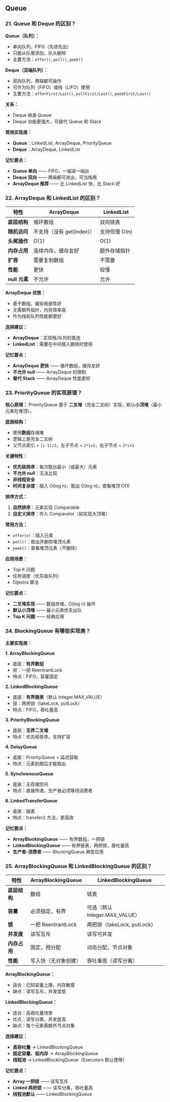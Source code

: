 ## Queue

### 21. Queue 和 Deque 的区别？

**Queue（队列）：**
- 单向队列，FIFO（先进先出）
- 只能从队尾添加，队头删除
- 主要方法：`offer()`, `poll()`, `peek()`

**Deque（双端队列）：**
- 双向队列，两端都可操作
- 可作为队列（FIFO）或栈（LIFO）使用
- 主要方法：`offerFirst/Last()`, `pollFirst/Last()`, `peekFirst/Last()`

**关系：**
- Deque 继承 Queue
- Deque 功能更强大，可替代 Queue 和 Stack

**常用实现类：**
- **Queue**：LinkedList, ArrayDeque, PriorityQueue
- **Deque**：ArrayDeque, LinkedList

**记忆要点：**
- **Queue 单向** —— FIFO，一端进一端出
- **Deque 双向** —— 两端都可进出，可当栈用
- **ArrayDeque 推荐** —— 比 LinkedList 快，比 Stack 好

### 22. ArrayDeque 和 LinkedList 的区别？

| 特性 | ArrayDeque | LinkedList |
|------|-----------|------------|
| **底层结构** | 循环数组 | 双向链表 |
| **随机访问** | 不支持（没有 get(index)） | 支持但慢 O(n) |
| **头尾操作** | O(1) | O(1) |
| **内存占用** | 连续内存，缓存友好 | 额外存储指针 |
| **扩容** | 需要复制数组 | 不需要 |
| **性能** | 更快 | 较慢 |
| **null 元素** | 不允许 | 允许 |

**ArrayDeque 优势：**
- 基于数组，缓存局部性好
- 无需额外指针，内存效率高
- 作为栈和队列性能都更好

**选择建议：**
- **ArrayDeque**：实现栈/队列的首选
- **LinkedList**：需要在中间插入删除时使用

**记忆要点：**
- **ArrayDeque 更快** —— 循环数组，缓存友好
- **不允许 null** —— ArrayDeque 的限制
- **替代 Stack** —— ArrayDeque 性能更好

### 23. PriorityQueue 的实现原理？

**核心原理：**
PriorityQueue 基于 **二叉堆**（完全二叉树）实现，默认**小顶堆**（最小元素在堆顶）。

**底层结构：**
- 使用**数组**存储堆
- 逻辑上是完全二叉树
- 父节点索引 = `(i-1)/2`，左子节点 = `2*i+1`，右子节点 = `2*i+2`

**关键特性：**
- **优先级排序**：每次取出最小（或最大）元素
- **不允许 null**：无法比较
- **非线程安全**
- **时间复杂度**：插入 O(log n)，取出 O(log n)，查看堆顶 O(1)

**排序方式：**
1. **自然排序**：元素实现 Comparable
2. **自定义排序**：传入 Comparator（如实现大顶堆）

**常用方法：**
- `offer(e)`：插入元素
- `poll()`：取出并删除堆顶元素
- `peek()`：查看堆顶元素（不删除）

**应用场景：**
- Top K 问题
- 任务调度（优先级队列）
- Dijkstra 算法

**记忆要点：**
- **二叉堆实现** —— 数组存储，O(log n) 操作
- **默认小顶堆** —— 最小元素优先出队
- **Top K 问题** —— 经典应用

### 24. BlockingQueue 有哪些实现类？

**主要实现类：**

**1. ArrayBlockingQueue**
- 底层：**有界数组**
- 锁：一把 ReentrantLock
- 特点：FIFO，容量固定

**2. LinkedBlockingQueue**
- 底层：**有界链表**（默认 Integer.MAX_VALUE）
- 锁：两把锁（takeLock, putLock）
- 特点：FIFO，吞吐量高

**3. PriorityBlockingQueue**
- 底层：**无界二叉堆**
- 特点：优先级排序，支持扩容

**4. DelayQueue**
- 底层：PriorityQueue + 延迟获取
- 特点：元素到期后才能取出

**5. SynchronousQueue**
- 底层：无存储空间
- 特点：直接传递，生产者必须等待消费者

**6. LinkedTransferQueue**
- 底层：链表
- 特点：transfer() 方法，更高效

**记忆要点：**
- **ArrayBlockingQueue** —— 有界数组，一把锁
- **LinkedBlockingQueue** —— 有界链表，两把锁，吞吐量高
- **生产者-消费者** —— BlockingQueue 典型应用

### 25. ArrayBlockingQueue 和 LinkedBlockingQueue 的区别？

| 特性 | ArrayBlockingQueue | LinkedBlockingQueue |
|------|-------------------|---------------------|
| **底层结构** | 数组 | 链表 |
| **容量** | 必须指定，有界 | 可选（默认 Integer.MAX_VALUE） |
| **锁** | 一把 ReentrantLock | 两把锁（takeLock, putLock） |
| **并发度** | 读写互斥 | 读写可并发 |
| **内存占用** | 固定，预分配 | 动态分配，节点对象 |
| **性能** | 写入快（无对象创建） | 吞吐量高（读写分离） |

**ArrayBlockingQueue：**
- 适合：已知容量上限，内存敏感
- 缺点：读写互斥，并发度低

**LinkedBlockingQueue：**
- 适合：高吞吐量场景
- 优点：读写分离，并发度高
- 缺点：每个元素需额外节点对象

**选择建议：**
- **高吞吐量** → LinkedBlockingQueue
- **固定容量、低内存** → ArrayBlockingQueue
- **线程池** → LinkedBlockingQueue（Executors 默认使用）

**记忆要点：**
- **Array 一把锁** —— 读写互斥
- **Linked 两把锁** —— 读写分离，吞吐量高
- **线程池默认** —— LinkedBlockingQueue
